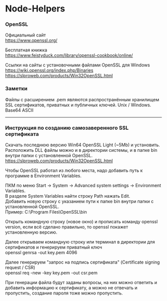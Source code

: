 # Node-Helpers  

### OpenSSL
Официальный сайт  
https://www.openssl.org/  

Бесплатная книжка  
https://www.feistyduck.com/library/openssl-cookbook/online/  

Ссылки на сайты с установочными файлами OpenSSL для Windows  
https://wiki.openssl.org/index.php/Binaries  
https://slproweb.com/products/Win32OpenSSL.html  

### Заметки  
Файлы с расширением .pem являются распространённым хранилищем SSL сертификатов, приватных и публичных ключей. Unix / Windows. Base64 ASCII  

---

### Инструкция по созданию самозаверенного SSL сертификата  

Скачать последнюю версию Win64 OpenSSL Light (~5Mb) и установить.  
Расположить DLL файлы можно и в директории системы, и в папке bin внутри папки с установленной OpenSSL.  
https://slproweb.com/products/Win32OpenSSL.html  

Чтобы OpenSSL работал из любого места, надо добавить путь к программе в Environment Variables.  

ПКМ по меню Start -> System -> Advanced system settings -> Environment Variables.  
В разделе System Variables найти строку Path нажать Edit.  
Добавить новую строку с указанием пути к папке bin внутри папки с установленной OpenSSL.  
Пример: C:\Program Files\OpenSSL\bin  
  
Открыть командную строку (новое окно) и прописать команду openssl version, если всё сделано правильно, то openssl покажет установленную версию.  

Далее открываем командную строку или терминал в директории для сертификатов и генерируем приватный ключ  
openssl genrsa -out key.pem 4096  

Далее генерируем "запрос на подпись сертификата" (Certificate signing request / CSR)  
openssl req -new -key key.pem -out csr.pem  

При генерации файла будут заданы вопросы, на них можно ответить и добавить информацию к сертификату, а можно не отвечать и пропустить, создание пароля тоже можно пропустить.
